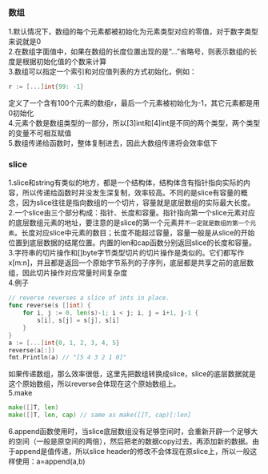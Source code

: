 ### 数组
1.默认情况下，数组的每个元素都被初始化为元素类型对应的零值，对于数字类型来说就是0  
2.在数组字面值中，如果在数组的长度位置出现的是“...”省略号，则表示数组的长度是根据初始化值的个数来计算  
3.数组可以指定一个索引和对应值列表的方式初始化，例如：
```go
r := [...]int{99: -1}
```
定义了一个含有100个元素的数组r，最后一个元素被初始化为-1，其它元素都是用0初始化  
4.元素个数是数组类型的一部分，所以[3]int和[4]int是不同的两个类型，两个类型的变量不可相互赋值  
5.数组传递给函数时，整体复制进去，因此大数组传递将会效率低下  
### slice
1.slice和string有类似的地方，都是一个结构体，结构体含有指针指向实际的内容，所以传递给函数时并没发生深复制，效率较高。不同的是slice有容量的概念，因为slice往往是指向数组的一个切片，容量就是底层数组的实际最大长度。  
2.一个slice由三个部分构成：指针、长度和容量。指针指向第一个slice元素对应的底层数组元素的地址，要注意的是slice的第一个元素并```不一定就是数组的第一个元素```。长度对应slice中元素的数目；长度不能超过容量，容量一般是从slice的开始位置到底层数据的结尾位置。内置的len和cap函数分别返回slice的长度和容量。  
3.字符串的切片操作和[]byte字节类型切片的切片操作是类似的。它们都写作x[m:n]，并且都是返回一个原始字节系列的子序列，底层都是共享之前的底层数组，因此切片操作对应常量时间复杂度  
4.例子
```go
// reverse reverses a slice of ints in place.
func reverse(s []int) {
    for i, j := 0, len(s)-1; i < j; i, j = i+1, j-1 {
        s[i], s[j] = s[j], s[i]
    }
}
a := [...]int{0, 1, 2, 3, 4, 5}
reverse(a[:])
fmt.Println(a) // "[5 4 3 2 1 0]"
```
如果传递数组，那么效率很低，这里先把数组转换成slice，slice的底层数据就是这个原始数组，所以reverse会体现在这个原始数组上。  
5.make
```go
make([]T, len)
make([]T, len, cap) // same as make([]T, cap)[:len]
```
6.append函数使用时，当slice底层数组没有足够空间时，会重新开辟一个足够大的空间（一般是原空间的两倍），然后把老的数据copy过去，再添加新的数据。由于append是值传递，所以slice header的修改不会体现在原slice上，所以一般这样使用：a=append(a,b)